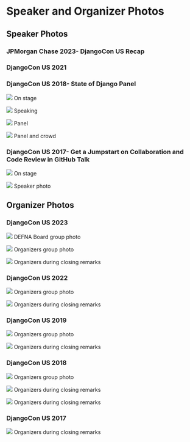 # Speaker and Organizer Photos

## Speaker Photos

### JPMorgan Chase 2023- DjangoCon US Recap

### DjangoCon US 2021

### DjangoCon US 2018- State of Django Panel

![](speaker-and-organizer-photos/djangocon-us-2018-state-of-django-panel-side.jpg)
On stage

![](speaker-and-organizer-photos/djangocon-us-2018-state-of-django-panel-me-speaking.jpg)
Speaking

![](speaker-and-organizer-photos/djangocon-us-2018-state-of-django-panel-front.jpg)
Panel

![](speaker-and-organizer-photos/djangocon-us-2018-state-of-django-panel-crowd.jpg)
Panel and crowd

### DjangoCon US 2017- Get a Jumpstart on Collaboration and Code Review in GitHub Talk

![](speaker-and-organizer-photos/djangocon-us-2017-on-stage.jpg)
On stage

![](speaker-and-organizer-photos/djangocon-us-2017-speaker-photo.jpg)
Speaker photo

## Organizer Photos

### DjangoCon US 2023

![](speaker-and-organizer-photos/djangocon-us-2023-defna-board-outside.jpg)
DEFNA Board group photo

![](speaker-and-organizer-photos/djangocon-us-2023-organizers-outside.jpg)
Organizers group photo

![](speaker-and-organizer-photos/djangocon-us-2023-organizers-stage.jpg)
Organizers during closing remarks

### DjangoCon US 2022

![](speaker-and-organizer-photos/djangocon-us-2022-organizers-outside.jpg)
Organizers group photo

![](speaker-and-organizer-photos/djangocon-us-2022-organizers-stage.jpg)
Organizers during closing remarks

### DjangoCon US 2019

![](speaker-and-organizer-photos/djangocon-us-2019-organizers-outside.jpg)
Organizers group photo

![](speaker-and-organizer-photos/djangocon-us-2019-organizers-stage.jpg)
Organizers during closing remarks

### DjangoCon US 2018

![](speaker-and-organizer-photos/djangocon-us-2018-organizers-outside.jpg)
Organizers group photo

![](speaker-and-organizer-photos/djangocon-us-2018-organizers-stage-side.jpg)
Organizers during closing remarks

![](speaker-and-organizer-photos/djangocon-us-2018-organizers-stage.jpg)
Organizers during closing remarks

### DjangoCon US 2017

![](speaker-and-organizer-photos/djangocon-us-2017-organizers-stage.jpg)
Organizers during closing remarks
